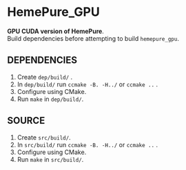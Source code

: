 # HemePure_GPU
**GPU CUDA version of HemePure**.  <br />
Build dependencies before attempting to build `hemepure_gpu`.

## DEPENDENCIES #
1) Create `dep/build/` .
2) In `dep/build/` run `ccmake -B. -H../` or `ccmake ..` .
3) Configure using CMake.
4) Run `make` in `dep/build/`.

## SOURCE #
1) Create `src/build/`.
2) In `src/build/` run `ccmake -B. -H../` or `ccmake ..` .
3) Configure using CMake.
4) Run `make` in `src/build/`.
